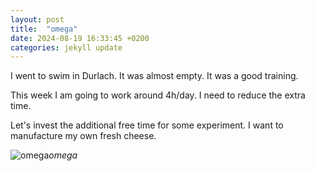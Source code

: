 ```yaml
---
layout: post
title:  "omega"
date: 2024-08-19 16:33:45 +0200
categories: jekyll update
---
```


I went to swim in Durlach. It was almost empty. It was a good training.   

This week I am going to work around 4h/day. I need to reduce the extra time.   

Let's invest the additional free time for some experiment. I want to manufacture my own fresh cheese.


![omega](https://lh3.googleusercontent.com/pw/AP1GczNqK5-4IH9l_CqR3Ltwx8kNSxA9KjYI8PXTQSc31l4c5cHlDNdUElp-eZfQTu-AUjgi-4hfrnyhYTyeTRnGF45YWfH5RbuMmV8SebWRHlvuJuqDwEE=w0)*omega*&nbsp;



[jekyll-docs]: https://jekyllrb.com/docs/home
[jekyll-gh]:   https://github.com/jekyll/jekyll
[jekyll-talk]: https://talk.jekyllrb.com/
